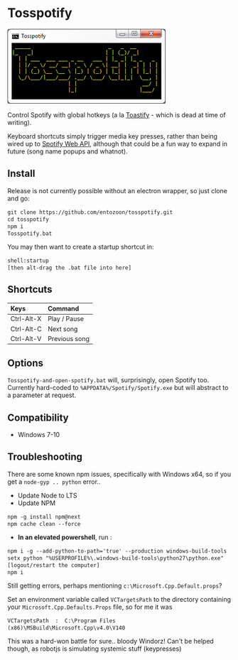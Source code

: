 # Tosspotify

![Screenshot](/posterity/screenshot-1.png "Screenshot")

Control Spotify with global hotkeys (a la [Toastify](https://github.com/aleab/toastify) - which is dead at time of writing).

Keyboard shortcuts simply trigger media key presses, rather than being wired up to [Spotify Web API](https://github.com/thelinmichael/spotify-web-api-node), although that could be a fun way to expand in future (song name popups and whatnot).

## Install

Release is not currently possible without an electron wrapper, so just clone and go:

    git clone https://github.com/entozoon/tosspotify.git
    cd tosspotify
    npm i
    Tosspotify.bat

You may then want to create a startup shortcut in:

    shell:startup
    [then alt-drag the .bat file into here]

## Shortcuts

| Keys       | Command       |
| :--------- | :------------ |
| Ctrl-Alt-X | Play / Pause  |
| Ctrl-Alt-C | Next song     |
| Ctrl-Alt-V | Previous song |

## Options

`Tosspotify-and-open-spotify.bat` will, surprisingly, open Spotify too. Currently hard-coded to `%APPDATA%/Spotify/Spotify.exe` but will abstract to a parameter at request.

## Compatibility

- Windows 7-10

## Troubleshooting

There are some known npm issues, specifically with Windows x64, so if you get a `node-gyp .. python` error..

- Update Node to LTS
- Update NPM
```
npm -g install npm@next
npm cache clean --force
```
- **In an elevated powershell**, run :
```
npm i -g --add-python-to-path='true' --production windows-build-tools
setx python "%USERPROFILE%\.windows-build-tools\python27\python.exe"
[logout/restart the computer]
npm i
```
Still getting errors, perhaps mentioning `c:\Microsoft.Cpp.Default.props`?
    
Set an environment variable called `VCTargetsPath` to the directory containing your `Microsoft.Cpp.Defaults.Props` file, so for me it was 
    
    VCTargetsPath  :  C:\Program Files (x86)\MSBuild\Microsoft.Cpp\v4.0\V140
    
This was a hard-won battle for sure.. bloody Windorz! Can't be helped though, as robotjs is simulating systemic stuff (keypresses)
